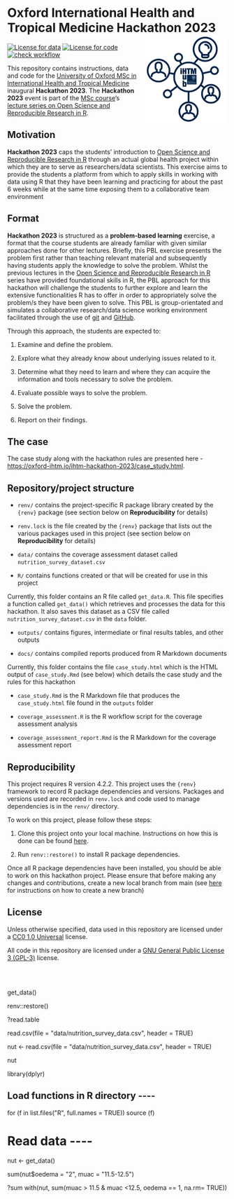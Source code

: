 
<!-- README.md is generated from README.Rmd. Please edit that file -->

# Oxford International Health and Tropical Medicine Hackathon 2023 <img src="https://github.com/OxfordIHTM/open-reproducible-science/raw/main/images/ihtm_small.png" width="200px" align="right" />

<!-- badges: start -->

[![License for
data](https://img.shields.io/badge/license%20(for%20data)-CC0-blue.svg)](https://creativecommons.org/publicdomain/zero/1.0/)
[![License for
code](https://img.shields.io/badge/license%20(for%20code)-GPL3.0-blue.svg)](https://opensource.org/licenses/gpl-3.0.html)
[![check
workflow](https://github.com/OxfordIHTM/ihtm-hackathon-2023/actions/workflows/check-workflow.yml/badge.svg)](https://github.com/OxfordIHTM/ihtm-hackathon-2023/actions/workflows/check-workflow.yml)
<!-- badges: end -->

This repository contains instructions, data and code for the [University
of Oxford MSc in International Health and Tropical
Medicine](https://www.ox.ac.uk/admissions/graduate/courses/msc-international-health-and-tropical-medicine)
inaugural **Hackathon 2023**. The **Hackathon 2023** event is part of
the [MSc
course](https://www.ox.ac.uk/admissions/graduate/courses/msc-international-health-and-tropical-medicine)’s
[lecture series on Open Science and Reproducible Research in
R](https://oxford-ihtm.io/open-reproducible-science).

## Motivation

**Hackathon 2023** caps the students’ introduction to [Open Science and
Reproducible Research in
R](https://oxford-ihtm.io/open-reproducible-science) through an actual
global health project within which they are to serve as researchers/data
scientists. This exercise aims to provide the students a platform from
which to apply skills in working with data using R that they have been
learning and practicing for about the past 6 weeks while at the same
time exposing them to a collaborative team environment

## Format

**Hackathon 2023** is structured as a **problem-based learning**
exercise, a format that the course students are already familiar with
given similar approaches done for other lectures. Briefly, this PBL
exercise presents the problem first rather than teaching relevant
material and subsequently having students apply the knowledge to solve
the problem. Whilst the previous lectures in the [Open Science and
Reproducible Research in
R](https://oxford-ihtm.io/open-reproducible-science) series have
provided foundational skills in R, the PBL approach for this hackathon
will challenge the students to further explore and learn the extensive
functionalities R has to offer in order to appropriately solve the
problem/s they have been given to solve. This PBL is group-orientated
and simulates a collaborative research/data science working environment
facilitated through the use of [git](https://git-scm.com/) and
[GitHub](https://github.com).

Through this approach, the students are expected to:

1.  Examine and define the problem.

2.  Explore what they already know about underlying issues related to
    it.

3.  Determine what they need to learn and where they can acquire the
    information and tools necessary to solve the problem.

4.  Evaluate possible ways to solve the problem.

5.  Solve the problem.

6.  Report on their findings.

## The case

The case study along with the hackathon rules are presented here -
<https://oxford-ihtm.io/ihtm-hackathon-2023/case_study.html>.

## Repository/project structure

- `renv/` contains the project-specific R package library created by the
  `{renv}` package (see section below on **Reproducibility** for
  details)

- `renv.lock` is the file created by the `{renv}` package that lists out
  the various packages used in this project (see section below on
  **Reproducibility** for details)

- `data/` contains the coverage assessment dataset called
  `nutrition_survey_dataset.csv`

- `R/` contains functions created or that will be created for use in
  this project

Currently, this folder contains an R file called `get_data.R`. This file
specifies a function called `get_data()` which retrieves and processes
the data for this hackathon. It also saves this dataset as a CSV file
called `nutrition_survey_dataset.csv` in the `data` folder.

- `outputs/` contains figures, intermediate or final results tables, and
  other outputs

- `docs/` contains compiled reports produced from R Markdown documents

Currently, this folder contains the file `case_study.html` which is the
HTML output of `case_study.Rmd` (see below) which details the case study
and the rules for this hackathon

- `case_study.Rmd` is the R Markdown file that produces the
  `case_study.html` file found in the `outputs` folder

- `coverage_assessment.R` is the R workflow script for the coverage
  assessment analysis

- `coverage_assessment_report.Rmd` is the R Markdown for the coverage
  assessment report

## Reproducibility

This project requires R version 4.2.2. This project uses the `{renv}`
framework to record R package dependencies and versions. Packages and
versions used are recorded in `renv.lock` and code used to manage
dependencies is in the `renv/` directory.

To work on this project, please follow these steps:

1.  Clone this project onto your local machine. Instructions on how this
    is done can be found
    [here](https://oxford-ihtm.io/ihtm-handbook/clone-repository.html).

2.  Run `renv::restore()` to install R package dependencies.

Once all R package dependencies have been installed, you should be able
to work on this hackathon project. Please ensure that before making any
changes and contributions, create a new local branch from main (see
[here](https://oxford-ihtm.io/ihtm-handbook/participate-projects.html#create-a-new-branch-from-the-main-branch)
for instructions on how to create a new branch)

## License

Unless otherwise specified, data used in this repository are licensed
under a [CC0 1.0
Universal](https://creativecommons.org/publicdomain/zero/1.0/) license.

All code in this repository are licensed under a [GNU General Public
License 3 (GPL-3)](https://opensource.org/licenses/gpl-3.0.html)
license.

<br/> <br/>

get_data()

renv::restore()

?read.table

read.csv(file = "data/nutrition_survey_data.csv", header = TRUE)

nut <- read.csv(file = "data/nutrition_survey_data.csv", header = TRUE)

nut

library(dplyr)

## Load functions in R directory ----
for (f in list.files("R", full.names = TRUE)) source (f)


# Read data ----
nut <- get_data()

sum(nut$oedema = "2", muac = "11.5-12.5")

?sum
with(nut, sum(muac > 11.5 & muac <12.5, oedema == 1, na.rm= TRUE))

